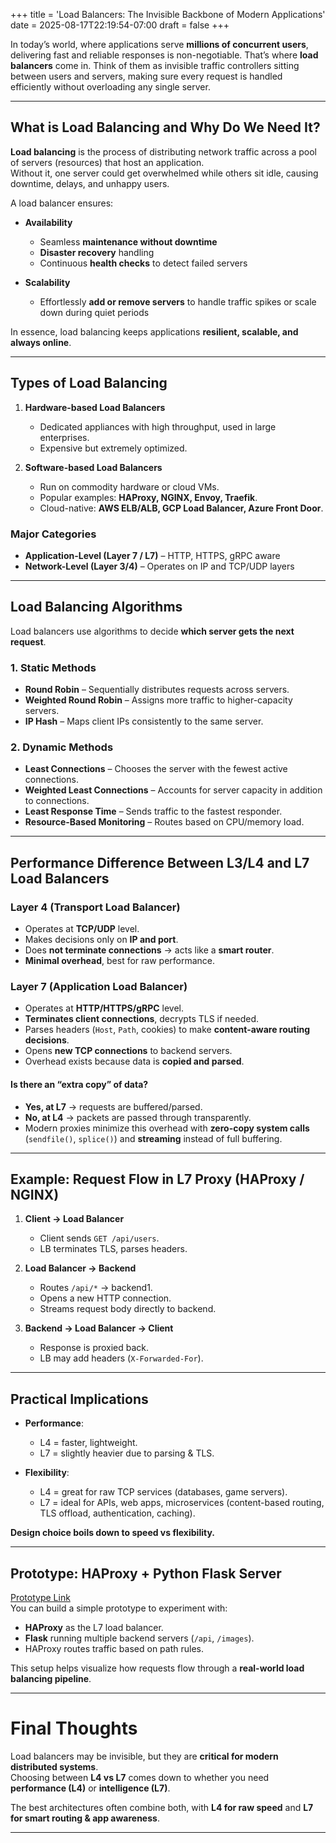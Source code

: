 +++
title = 'Load Balancers: The Invisible Backbone of Modern Applications'
date = 2025-08-17T22:19:54-07:00
draft = false
+++

In today’s world, where applications serve **millions of concurrent users**, delivering fast and reliable responses is non-negotiable. That’s where **load balancers** come in. Think of them as invisible traffic controllers sitting between users and servers, making sure every request is handled efficiently without overloading any single server.

---

## What is Load Balancing and Why Do We Need It?

**Load balancing** is the process of distributing network traffic across a pool of servers (resources) that host an application.  
Without it, one server could get overwhelmed while others sit idle, causing downtime, delays, and unhappy users.

A load balancer ensures:

- **Availability**  
  - Seamless **maintenance without downtime**  
  - **Disaster recovery** handling  
  - Continuous **health checks** to detect failed servers

- **Scalability**  
  - Effortlessly **add or remove servers** to handle traffic spikes or scale down during quiet periods  

In essence, load balancing keeps applications **resilient, scalable, and always online**.

---

## Types of Load Balancing

1. **Hardware-based Load Balancers**  
   - Dedicated appliances with high throughput, used in large enterprises.  
   - Expensive but extremely optimized.

2. **Software-based Load Balancers**  
   - Run on commodity hardware or cloud VMs.  
   - Popular examples: **HAProxy, NGINX, Envoy, Traefik**.  
   - Cloud-native: **AWS ELB/ALB, GCP Load Balancer, Azure Front Door**.

### Major Categories
- **Application-Level (Layer 7 / L7)** – HTTP, HTTPS, gRPC aware  
- **Network-Level (Layer 3/4)** – Operates on IP and TCP/UDP layers  

---

## Load Balancing Algorithms

Load balancers use algorithms to decide **which server gets the next request**.

### 1. Static Methods
- **Round Robin** – Sequentially distributes requests across servers.  
- **Weighted Round Robin** – Assigns more traffic to higher-capacity servers.  
- **IP Hash** – Maps client IPs consistently to the same server.

### 2. Dynamic Methods
- **Least Connections** – Chooses the server with the fewest active connections.  
- **Weighted Least Connections** – Accounts for server capacity in addition to connections.  
- **Least Response Time** – Sends traffic to the fastest responder.  
- **Resource-Based Monitoring** – Routes based on CPU/memory load.

---

## Performance Difference Between L3/L4 and L7 Load Balancers

### Layer 4 (Transport Load Balancer)
- Operates at **TCP/UDP** level.  
- Makes decisions only on **IP and port**.  
- Does **not terminate connections** → acts like a **smart router**.  
- **Minimal overhead**, best for raw performance.  

### Layer 7 (Application Load Balancer)
- Operates at **HTTP/HTTPS/gRPC** level.  
- **Terminates client connections**, decrypts TLS if needed.  
- Parses headers (`Host`, `Path`, cookies) to make **content-aware routing decisions**.  
- Opens **new TCP connections** to backend servers.  
- Overhead exists because data is **copied and parsed**.  

#### Is there an “extra copy” of data?  
- **Yes, at L7** → requests are buffered/parsed.  
- **No, at L4** → packets are passed through transparently.  
- Modern proxies minimize this overhead with **zero-copy system calls** (`sendfile()`, `splice()`) and **streaming** instead of full buffering.

---

## Example: Request Flow in L7 Proxy (HAProxy / NGINX)

1. **Client → Load Balancer**  
   - Client sends `GET /api/users`.  
   - LB terminates TLS, parses headers.  

2. **Load Balancer → Backend**  
   - Routes `/api/*` → backend1.  
   - Opens a new HTTP connection.  
   - Streams request body directly to backend.  

3. **Backend → Load Balancer → Client**  
   - Response is proxied back.  
   - LB may add headers (`X-Forwarded-For`).  

---

## Practical Implications

- **Performance**:  
  - L4 = faster, lightweight.  
  - L7 = slightly heavier due to parsing & TLS.  

- **Flexibility**:  
  - L4 = great for raw TCP services (databases, game servers).  
  - L7 = ideal for APIs, web apps, microservices (content-based routing, TLS offload, authentication, caching).  

**Design choice boils down to speed vs flexibility.**

---

## Prototype: HAProxy + Python Flask Server

[Prototype Link](https://github.com/suriya-shanmugam/load-balancer)   
You can build a simple prototype to experiment with:

- **HAProxy** as the L7 load balancer.  
- **Flask** running multiple backend servers (`/api`, `/images`).  
- HAProxy routes traffic based on path rules.  

This setup helps visualize how requests flow through a **real-world load balancing pipeline**.

---

# Final Thoughts

Load balancers may be invisible, but they are **critical for modern distributed systems**.  
Choosing between **L4 vs L7** comes down to whether you need **performance (L4)** or **intelligence (L7)**.  

The best architectures often combine both, with **L4 for raw speed** and **L7 for smart routing & app awareness**.

---

